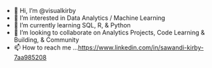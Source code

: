 - 👋 Hi, I’m @visualkirby
- 👀 I’m interested in Data Analytics / Machine Learning
- 🌱 I’m currently learning SQL, R, & Python 
- 💞️ I’m looking to collaborate on Analytics Projects, Code Learning & Building, & Community
- 📫 How to reach me ...https://www.linkedin.com/in/sawandi-kirby-7aa985208

